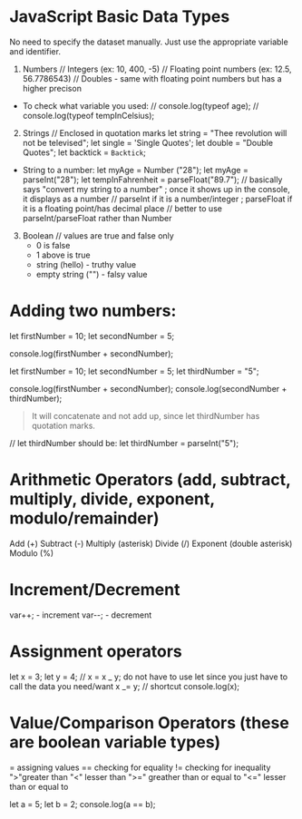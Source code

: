 # JavaScript Basic Data Types

No need to specify the dataset manually. Just use the appropriate variable and identifier.

1. Numbers
   // Integers (ex: 10, 400, -5)
   // Floating point numbers (ex: 12.5, 56.7786543)
   // Doubles - same with floating point numbers but has a higher precison

- To check what variable you used:
  // console.log(typeof age);
  // console.log(typeof tempInCelsius);

2. Strings
   // Enclosed in quotation marks
   let string = "Thee revolution will not be televised";
   let single = 'Single Quotes';
   let double = "Double Quotes";
   let backtick = `Backtick`;

- String to a number:
  let myAge = Number ("28");
  let myAge = parseInt("28");
  let tempInFahrenheit = parseFloat("89.7");
  // basically says "convert my string to a number" ; once it shows up in the console, it displays as a number
  // parseInt if it is a number/integer ; parseFloat if it is a floating point/has decimal place
  // better to use parseInt/parseFloat rather than Number

3. Boolean
   // values are true and false only
   - 0 is false
   - 1 above is true
   - string (hello) - truthy value
   - empty string ("") - falsy value

# Adding two numbers:

let firstNumber = 10;
let secondNumber = 5;

console.log(firstNumber + secondNumber);

let firstNumber = 10;
let secondNumber = 5;
let thirdNumber = "5";

console.log(firstNumber + secondNumber);
console.log(secondNumber + thirdNumber);

> It will concatenate and not add up, since let thirdNumber has quotation marks.

// let thirdNumber should be:
let thirdNumber = parseInt("5");

# Arithmetic Operators (add, subtract, multiply, divide, exponent, modulo/remainder)

Add (+)
Subtract (-)
Multiply (asterisk)
Divide (/)
Exponent (double asterisk)
Modulo (%)

# Increment/Decrement

var++; - increment
var--; - decrement

# Assignment operators

let x = 3;
let y = 4;
// x = x _ y; do not have to use let since you just have to call the data you need/want
x _= y; // shortcut
console.log(x);

# Value/Comparison Operators (these are boolean variable types)

= assigning values
== checking for equality
!= checking for inequality
">"greater than
"<" lesser than
">=" greather than or equal to
"<=" lesser than or equal to

let a = 5;
let b = 2;
console.log(a == b);
